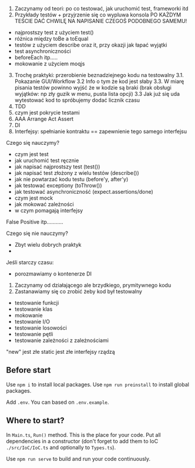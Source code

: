 1. Zaczynamy od teori: po co testować, jak uruchomić test, frameworki itd
2. Przykłady testów + przyjrzenie się co wypluwa konsola
PO KAŻDYM TEŚCIE DAĆ CHWILĘ NA NAPISANIE CZEGOŚ PODOBNEGO SAMEMU!
- najprostszy test z użyciem test()
- różnica między toBe a toEqual
- testów z użyciem describe oraz it, przy okazji jak łapać wyjątki
- test asynchroniczności
- beforeEach itp.....
- mokowanie z użyciem moqjs
3. Trochę praktyki: przerobienie beznadziejnego kodu na testowalny
  3.1. Pokazanie GUI/Workflow
  3.2 Info o tym że kod jest słaby
  3.3. W miarę pisania testów powinno wyjść że w kodzie są braki 
   (brak obsługi wyjątków: np zły guzik w menu, pusta lista opcji)
  3.3 Jak już się uda wytestować kod to spróbujemy dodać licznik czasu
4. TDD
5. czym jest pokrycie testami
6. AAA Arrange Act Assert
5. DI
1. Interfejsy: spełnianie kontraktu == zapewnienie tego samego interfejsu

Czego się nauczymy?
- czym jest test
- jak uruchomić test ręcznie
- jak napisać najprostszy test (test())
- jak napisać test złożony z wielu testów (describe())
- jak nie powtarzać kodu testu (before'y, after'y)
- jak testować exceptiony (toThrow())
- jak testować asynchroniczność (expect.assertions/done)
- czym jest mock
- jak mokować zależności
- w czym pomagają interfejsy


False Positive itp...........

Czego się nie nauczymy?

- Zbyt wielu dobrych praktyk
- 

Jeśli starczy czasu:
- porozmawiamy o kontenerze DI



1. Zaczynamy od działającego ale brzydkiego, prymitywnego kodu
2. Zastanawiamy się co zrobić żeby kod był testowalny

* testowanie funkcji
* testowanie klas
* mokowanie
* testowanie I/O
* testowanie losowości
* testowanie pętli
* testowanie zależności z zależnościami

"new" jest złe
static jest złe
interfejsy rządzą


## Before start

Use `npm i` to install local packages. Use `npm run preinstall` to install global packages.

Add `.env`. You can based on `.env.example`.

## Where to start?

In `Main.ts`, `Run()` method. This is the place for your code. Put all dependencies in a constructor (don't forget to add them to IoC `./src/IoC/IoC.ts` and optionally to `Types.ts`).

Use `npm run serve` to build and run your code continuously.